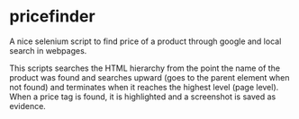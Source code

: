 # pricefinder
A nice selenium script to find price of a product through google and local search in webpages.


This scripts searches the HTML hierarchy from the point the name of the product was found and searches upward (goes to the parent element when not found) and terminates when it reaches the highest level (page level).
When a price tag is found, it is highlighted and a screenshot is saved as evidence.

